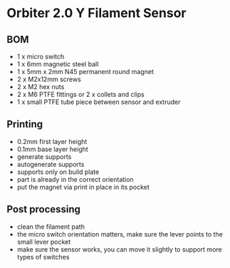 # Orbiter 2.0 Y Filament Sensor

## BOM
- 1 x micro switch
- 1 x 6mm magnetic steel ball
- 1 x 5mm x 2mm N45 permanent round magnet
- 2 x M2x12mm screws 
- 2 x M2 hex nuts
- 2 x M6 PTFE fittings or 2 x collets and clips
- 1 x small PTFE tube piece between sensor and extruder

## Printing
- 0.2mm first layer height
- 0.1mm base layer height
- generate supports
- autogenerate supports
- supports only on build plate
- part is already in the correct orientation
- put the magnet via print in place in its pocket

## Post processing
- clean the filament path
- the micro switch orientation matters, make sure the lever points to the small lever pocket
- make sure the sensor works, you can move it slightly to support more types of switches
